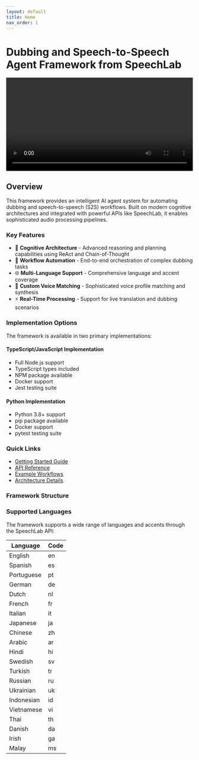 ```yaml
---
layout: default
title: Home
nav_order: 1
---
```


# Dubbing and Speech-to-Speech Agent Framework from SpeechLab

<video width="100%" controls>
  <source src="assets/20250111_1431_Seamless Video Dubbing_simple_compose_01jhbmepf4e1a881fpajyq0ygr.mp4" type="video/mp4">
  Your browser does not support the video tag.
</video>

## Overview

This framework provides an intelligent AI agent system for automating dubbing and speech-to-speech (S2S) workflows. Built on modern cognitive architectures and integrated with powerful APIs like SpeechLab, it enables sophisticated audio processing pipelines.

### Key Features

- 🧠 **Cognitive Architecture** - Advanced reasoning and planning capabilities using ReAct and Chain-of-Thought
- 🔄 **Workflow Automation** - End-to-end orchestration of complex dubbing tasks
- 🌐 **Multi-Language Support** - Comprehensive language and accent coverage
- 🎯 **Custom Voice Matching** - Sophisticated voice profile matching and synthesis
- ⚡ **Real-Time Processing** - Support for live translation and dubbing scenarios

### Implementation Options

The framework is available in two primary implementations:

#### TypeScript/JavaScript Implementation
- Full Node.js support
- TypeScript types included
- NPM package available
- Docker support
- Jest testing suite

#### Python Implementation
- Python 3.8+ support
- pip package available
- Docker support
- pytest testing suite

### Quick Links

- [Getting Started Guide](./docs/getting-started.md)
- [API Reference](./docs/api-reference.md)
- [Example Workflows](./docs/workflows.md)
- [Architecture Details](./docs/architecture.md)

### Framework Structure

### Supported Languages

The framework supports a wide range of languages and accents through the SpeechLab API:

| Language | Code |
|----------|------|
| English | en |
| Spanish | es |
| Portuguese | pt |
| German | de |
| Dutch | nl |
| French | fr |
| Italian | it |
| Japanese | ja |
| Chinese | zh |
| Arabic | ar |
| Hindi | hi |
| Swedish | sv |
| Turkish | tr |
| Russian | ru |
| Ukrainian | uk |
| Indonesian | id |
| Vietnamese | vi |
| Thai | th |
| Danish | da |
| Irish | ga |
| Malay | ms |

